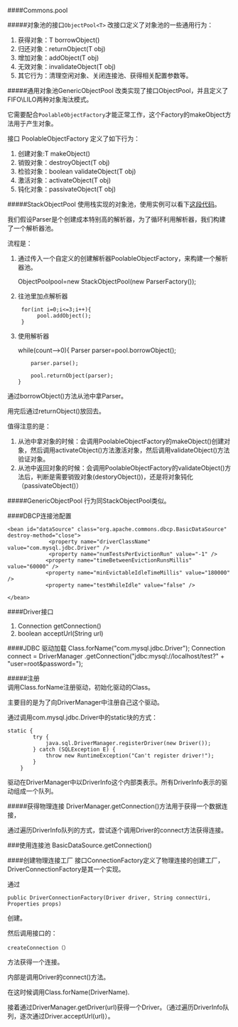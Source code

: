 	
####Commons.pool

#####对象池的接口`ObjectPool<T>`
改接口定义了对象池的一些通用行为：

1.	获得对象：T borrowObject()
2.	归还对象：returnObject(T obj) 
3.	增加对象：addObject(T obj)
4.	无效对象：invalidateObject(T obj)
5.	其它行为：清理空闲对象、关闭连接池、获得相关配置参数等。


#####通用对象池GenericObjectPool
改类实现了接口ObjectPool，并且定义了FIFO\LILO两种对象淘汰模式。

它需要配合`PoolableObjectFactory`才能正常工作，这个Factory的makeObject方法用于产生对象。

接口 PoolableObjectFactory 定义了如下行为：

1.	创建对象:T makeObject()
2.	销毁对象：destroyObject(T obj)
3.	检验对象：boolean validateObject(T obj)
4.	激活对象：activateObject(T obj)
5.	钝化对象：passivateObject(T obj)

#####StackObjectPool
使用栈实现的对象池，使用实例可以看下[这段代码](https://github.com/llohellohe/pools/blob/master/src.test/test/pool/ParseThingsWithPool.java)。


我们假设Parser是个创建成本特别高的解析器，为了循环利用解析器，我们构建了一个解析器池。

流程是：

1. 通过传入一个自定义的创建解析器PoolableObjectFactory，来构建一个解析器池。

	ObjectPool<Parser>pool=new StackObjectPool<Parser>(new ParserFactory());

2. 往池里加点解析器

	
		for(int i=0;i<=3;i++){
			 pool.addObject();
		}
		
3.	使用解析器


	
	while(count-->0){
			Parser parser=pool.borrowObject();
			
			parser.parse();
			
			pool.returnObject(parser);
		}
		
通过borrowObject()方法从池中拿Parser。

用完后通过returnObject()放回去。

值得注意的是：

1.	从池中拿对象的时候：会调用PoolableObjectFactory的makeObject()创建对象，然后调用activateObject()方法激活对象，然后调用validateObject()方法验证对象。
2.	从池中返回对象的时候：会调用PoolableObjectFactory的validateObject()方法后，判断是需要销毁对象(destoryObject())，还是将对象钝化（passivateObject()）

#####GenericObjectPool
行为同StackObjectPool类似。


####DBCP连接池配置
	
	<bean id="dataSource" class="org.apache.commons.dbcp.BasicDataSource" destroy-method="close">
				 <property name="driverClassName" value="com.mysql.jdbc.Driver" />
				 <property name="numTestsPerEvictionRun" value="-1" />
	            <property name="timeBetweenEvictionRunsMillis" value="60000" />
	            <property name="minEvictableIdleTimeMillis" value="180000" />
	            <property name="testWhileIdle" value="false" />

	</bean>
		
		
		
		
####Driver接口

1.	Connection getConnection()
2.	boolean acceptUrl(String url)

####JDBC 驱动加载
	Class.forName("com.mysql.jdbc.Driver");
	Connection connect = DriverManager
			          .getConnection("jdbc:mysql://localhost/test?"
			              + "user=root&password=");
			            

#####注册			            
调用Class.forName注册驱动，初始化驱动的Class。

主要目的是为了向DriverManager中注册自己这个驱动。

通过调用com.mysql.jdbc.Driver中的static块的方式：

	static {
			try {
				java.sql.DriverManager.registerDriver(new Driver());
			} catch (SQLException E) {
				throw new RuntimeException("Can't register driver!");
			}
		}

驱动在DriverManager中以DriverInfo这个内部类表示。所有DriverInfo表示的驱动组成一个队列。

#####获得物理连接
DriverManager.getConnection()方法用于获得一个数据连接，

通过遍历DriverInfo队列的方式，尝试逐个调用Driver的connect方法获得连接。


###使用连接池
BasicDataSource.getConnection()

####创建物理连接工厂
接口ConnectionFactory定义了物理连接的创建工厂，DriverConnectionFactory是其一个实现。

	
通过 
	
	public DriverConnectionFactory(Driver driver, String connectUri, Properties props)

创建。

然后调用接口的：

	createConnection（）
	
方法获得一个连接。

内部是调用Driver的connect()方法。



在这时候调用Class.forName(DriverName).

接着通过DriverManager.getDriver(url)获得一个Driver。（通过遍历DriverInfo队列，逐次通过Driver.acceptUrl(url)）。




